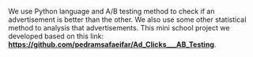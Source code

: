 We use Python language and A/B testing method to check if an advertisement is better than the other. We also use some other statistical method to analysis that advertisements.
This mini school project we developed based on this link: **https://github.com/pedramsafaeifar/Ad_Clicks___AB_Testing**.
